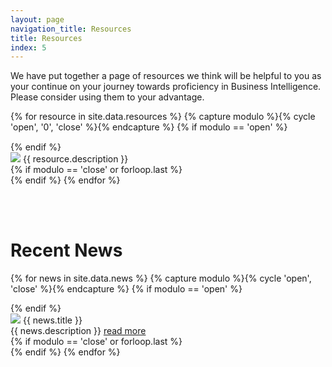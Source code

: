 ```yaml
---
layout: page
navigation_title: Resources
title: Resources
index: 5
---
```


<span class="description">
We have put together a page of resources we think will be helpful to you as your continue on your journey towards proficiency in Business Intelligence. Please consider using them to your advantage.
</span>

{% for resource in site.data.resources %}
{% capture modulo %}{% cycle 'open', '0', 'close' %}{% endcapture %}
{% if modulo == 'open' %}
<div class="row" style="margin: 15px 0 0 0">
{% endif %}
    <div class="col-sm-12 col-md-4">
        <a href="{{ resource.url }}"><img src="{{ resource.photo }}"></a>
        {{ resource.description }}
    </div>
{% if modulo == 'close' or forloop.last %}
</div>
{% endif %}
{% endfor %}

<br /><br />
# Recent News

{% for news in site.data.news %}
{% capture modulo %}{% cycle 'open', 'close' %}{% endcapture %}
{% if modulo == 'open' %}
<div class="row">
{% endif %}
    <div class="col-sm-12 col-md-6 lg-top-offset">
        <a href="{{ news.url }}"><img src="{{ news.photo }}"></a>
        <span class="news-title">{{ news.title }}</span><br />
        {{ news.description }} <a href="{{ news.url }}">read more</a>
    </div>
{% if modulo == 'close' or forloop.last %}
</div>
{% endif %}
{% endfor %}